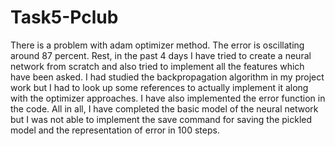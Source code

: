 # Task5-Pclub
There is a problem with adam optimizer method. The error is oscillating around 87 percent. Rest, in the past 4 days I have tried to create a neural network from scratch and also tried to implement all the features which have been asked. I had studied the backpropagation algorithm in my project work but I had to look up some references to actually implement it along with the optimizer approaches. I have also implemented the error function in the code. All in all, I have completed the basic model of the neural network but I was not able to implement the save command for saving the pickled model and the representation of error in 100 steps.
